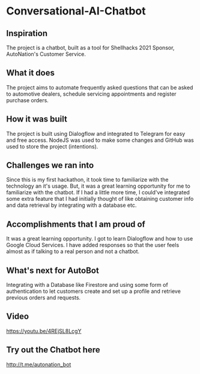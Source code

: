 # Conversational-AI-Chatbot

## Inspiration
The project is a chatbot, built as a tool for Shellhacks 2021 Sponsor, AutoNation's Customer Service. 

## What it does
The project aims to automate frequently asked questions that can be asked to automotive dealers, schedule servicing appointments and register purchase orders. 

## How it was built
The project is built using Dialogflow and integrated to Telegram for easy and free access. NodeJS was used to make some changes and GitHub was used to store the project (intentions). 

## Challenges we ran into
Since this is my first hackathon, it took time to familiarize with the technology an it's usage. But, it was a great learning opportunity for me to familiarize with the chatbot. If I had a little more time, I could've integrated some extra feature that I had initially thought of like obtaining customer info and data retrieval by integrating with a database etc. 

## Accomplishments that I am proud of
It was a great learning opportunity. I got to learn Dialogflow and how to use Google Cloud Services. I have added responses so that the user feels almost as if talking to a real person and not a chatbot. 

## What's next for AutoBot
Integrating with a Database like Firestore and using some form of authentication to let customers create and set up a profile and retrieve previous orders and requests. 

## Video 
https://youtu.be/4REjSL8LcgY

## Try out the Chatbot here
http://t.me/autonation_bot
